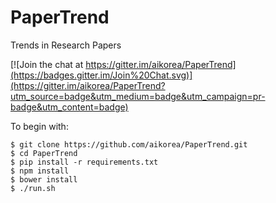 # PaperTrend

Trends in Research Papers

[![Join the chat at https://gitter.im/aikorea/PaperTrend](https://badges.gitter.im/Join%20Chat.svg)](https://gitter.im/aikorea/PaperTrend?utm_source=badge&utm_medium=badge&utm_campaign=pr-badge&utm_content=badge)

To begin with:

    $ git clone https://github.com/aikorea/PaperTrend.git
    $ cd PaperTrend
    $ pip install -r requirements.txt
    $ npm install
    $ bower install
    $ ./run.sh
